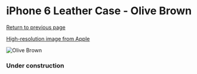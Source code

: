 # iPhone 6 Leather Case - Olive Brown

[Return to previous page](/iphone_6)

[High-resolution image from Apple](https://store.storeimages.cdn-apple.com/8756/as-images.apple.com/is/MGR22?wid=4500&hei=4500&fmt=png)

<div style="width: 384px"><img src="/everypreview/MGR22.png" alt="Olive Brown"></div>

### Under construction
